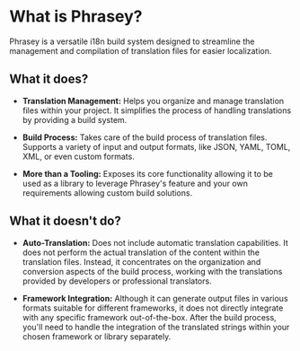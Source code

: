 # What is Phrasey?

Phrasey is a versatile i18n build system designed to streamline the management and compilation of translation files for easier localization.

## What it does?

- **Translation Management:** Helps you organize and manage translation files within your project. It simplifies the process of handling translations by providing a build system.

- **Build Process:** Takes care of the build process of translation files. Supports a variety of input and output formats, like JSON, YAML, TOML, XML, or even custom formats.

- **More than a Tooling:** Exposes its core functionality allowing it to be used as a library to leverage Phrasey's feature and your own requirements allowing custom build solutions.

## What it doesn't do?

- **Auto-Translation:** Does not include automatic translation capabilities. It does not perform the actual translation of the content within the translation files. Instead, it concentrates on the organization and conversion aspects of the build process, working with the translations provided by developers or professional translators.

- **Framework Integration:** Although it can generate output files in various formats suitable for different frameworks, it does not directly integrate with any specific framework out-of-the-box. After the build process, you'll need to handle the integration of the translated strings within your chosen framework or library separately.
